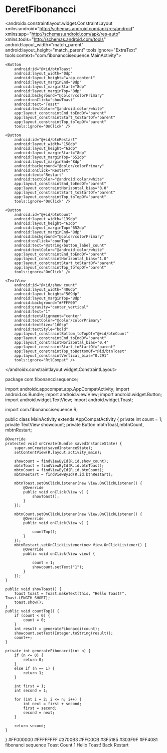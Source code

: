 # DeretFibonancci
<?xml version="1.0" encoding="utf-8"?>
<androidx.constraintlayout.widget.ConstraintLayout
    xmlns:android="http://schemas.android.com/apk/res/android"
    xmlns:app="http://schemas.android.com/apk/res-auto"
    xmlns:tools="http://schemas.android.com/tools"
    android:layout_width="match_parent"
    android:layout_height="match_parent"
    tools:ignore="ExtraText"
    tools:context="com.fibonanccisequence.MainActivity">



    <Button
        android:id="@+id/btnToast"
        android:layout_width="0dp"
        android:layout_height="wrap_content"
        android:layout_marginEnd="8dp"
        android:layout_marginStart="8dp"
        android:layout_marginTop="8dp"
        android:background="@color/colorPrimary"
        android:onClick="showToast"
        android:text="Toast"
        android:textColor="@android:color/white"
        app:layout_constraintEnd_toEndOf="parent"
        app:layout_constraintStart_toStartOf="parent"
        app:layout_constraintTop_toTopOf="parent"
        tools:ignore="OnClick" />

    <Button
        android:id="@+id/btnRestart"
        android:layout_width="158dp"
        android:layout_height="62dp"
        android:layout_marginStart="8dp"
        android:layout_marginTop="652dp"
        android:layout_marginEnd="8dp"
        android:background="@color/colorPrimary"
        android:onClick="Restart"
        android:text="Restart"
        android:textColor="@android:color/white"
        app:layout_constraintEnd_toEndOf="parent"
        app:layout_constraintHorizontal_bias="0.0"
        app:layout_constraintStart_toStartOf="parent"
        app:layout_constraintTop_toTopOf="parent"
        tools:ignore="OnClick" />

    <Button
        android:id="@+id/btnCount"
        android:layout_width="139dp"
        android:layout_height="63dp"
        android:layout_marginTop="652dp"
        android:layout_marginEnd="8dp"
        android:background="@color/colorPrimary"
        android:onClick="counTop"
        android:text="@string/button_label_count"
        android:textColor="@android:color/white"
        app:layout_constraintEnd_toEndOf="parent"
        app:layout_constraintHorizontal_bias="1.0"
        app:layout_constraintStart_toStartOf="parent"
        app:layout_constraintTop_toTopOf="parent"
        tools:ignore="OnClick" />

    <TextView
        android:id="@+id/show_count"
        android:layout_width="406dp"
        android:layout_height="509dp"
        android:layout_marginTop="8dp"
        android:background="#FFFF00"
        android:gravity="center_vertical"
        android:text="1"
        android:textAlignment="center"
        android:textColor="@color/colorPrimary"
        android:textSize="160sp"
        android:textStyle="bold"
        app:layout_constraintBottom_toTopOf="@+id/btnCount"
        app:layout_constraintEnd_toEndOf="parent"
        app:layout_constraintHorizontal_bias="0.4"
        app:layout_constraintStart_toStartOf="parent"
        app:layout_constraintTop_toBottomOf="@id/btnToast"
        app:layout_constraintVertical_bias="0.291"
        tools:ignore="RtlCompat" />

</androidx.constraintlayout.widget.ConstraintLayout>

package com.fibonanccisequence;

import androidx.appcompat.app.AppCompatActivity;
import android.os.Bundle;
import android.view.View;
import android.widget.Button;
import android.widget.TextView;
import android.widget.Toast;

import com.fibonanccisequence.R;

public class MainActivity extends AppCompatActivity {
    private int count = 1;
    private TextView showcount;
    private Button mbtnToast,mbtnCount, mbtnRestart;

    @Override
    protected void onCreate(Bundle savedInstanceState) {
        super.onCreate(savedInstanceState);
        setContentView(R.layout.activity_main);

        showcount = findViewById(R.id.show_count);
        mbtnToast = findViewById(R.id.btnToast);
        mbtnCount = findViewById(R.id.btnCount);
        mbtnRestart = findViewById(R.id.btnRestart);

        mbtnToast.setOnClickListener(new View.OnClickListener() {
            @Override
            public void onClick(View v) {
                showToast();
            }
        });

        mbtnCount.setOnClickListener(new View.OnClickListener() {
            @Override
            public void onClick(View v) {

                countTop();
            }
        });
        mbtnRestart.setOnClickListener(new View.OnClickListener() {
            @Override
            public void onClick(View view) {

                count = 1;
                showcount.setText("1");
            }
        });
    }

    public void showToast() {
        Toast toast = Toast.makeText(this, "Hello Toast!", Toast.LENGTH_SHORT);
        toast.show();
    }
    public void countTop() {
        if (count < 0) {
            count = 0;
        }
        int result = generateFibonacci(count);
        showcount.setText(Integer.toString(result));
        count++;
    }

    private int generateFibonacci(int n) {
        if (n <= 0) {
            return 0;
        }
        else if (n == 1) {
            return 1;
        }

        int first = 1;
        int second = 1;

        for (int i = 2; i <= n; i++) {
            int next = first + second;
            first = second;
            second = next;
        }

        return second;
    }
    
}<?xml version="1.0" encoding="utf-8"?>
<resources>
    <color name="black">#FF000000</color>
    <color name="white">#FFFFFFFF</color>
    <color name="blue">#3700B3</color>
    <color name="pink">#FFC0CB</color>
    <color name="colorPrimary">#3F5185</color>
    <color name="colorPrimaryDark">#303F9F</color>
    <color name="colorAccent">#FF4081</color>
</resources>
<resources>
    <string name="app_name">fibonanci sequence</string>
    <string name="button_label_toast">Toast</string>
    <string name="button_label_count">Count</string>
    <string name="count_initial_value">1</string>
    <string name="toast_massage">Hello Toast!</string>
    <string name="Back">Back</string>
    <string name="Restart">Restart</string>
</resources>

